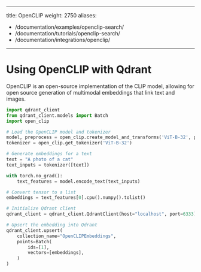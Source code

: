 
---
title: OpenCLIP
weight: 2750
aliases:
  - /documentation/examples/openclip-search/
  - /documentation/tutorials/openclip-search/
  - /documentation/integrations/openclip/
---

# Using OpenCLIP with Qdrant

OpenCLIP is an open-source implementation of the CLIP model, allowing for open source generation of multimodal embeddings that link text and images. 

```python
import qdrant_client
from qdrant_client.models import Batch
import open_clip

# Load the OpenCLIP model and tokenizer
model, preprocess = open_clip.create_model_and_transforms('ViT-B-32', pretrained='openai')
tokenizer = open_clip.get_tokenizer('ViT-B-32')

# Generate embeddings for a text
text = "A photo of a cat"
text_inputs = tokenizer([text])

with torch.no_grad():
    text_features = model.encode_text(text_inputs)

# Convert tensor to a list
embeddings = text_features[0].cpu().numpy().tolist()

# Initialize Qdrant client
qdrant_client = qdrant_client.QdrantClient(host="localhost", port=6333)

# Upsert the embedding into Qdrant
qdrant_client.upsert(
    collection_name="OpenCLIPEmbeddings",
    points=Batch(
        ids=[1],
        vectors=[embeddings],
    )
)
```

